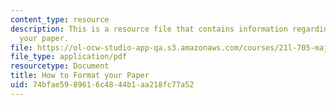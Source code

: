 ```yaml
---
content_type: resource
description: This is a resource file that contains information regarding how to format
  your paper.
file: https://ol-ocw-studio-app-qa.s3.amazonaws.com/courses/21l-705-major-authors-john-milton-spring-2008/74bfae5989616c4844b1aa218fc77a52_MIT21L_705S08_paper.pdf
file_type: application/pdf
resourcetype: Document
title: How to Format your Paper
uid: 74bfae59-8961-6c48-44b1-aa218fc77a52
---
```


